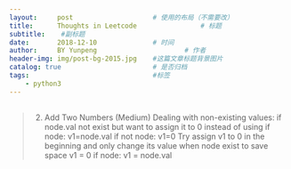 ```yaml
---
layout:     post   				    # 使用的布局（不需要改）
title:      Thoughts in Leetcode				# 标题 
subtitle:    #副标题
date:       2018-12-10 				# 时间
author:     BY Yunpeng						# 作者
header-img: img/post-bg-2015.jpg 	#这篇文章标题背景图片
catalog: true 						# 是否归档
tags:								#标签
    - python3
---
```

## 
>2. Add Two Numbers (Medium)
Dealing with non-existing values:
if node.val not exist but want to assign it to 0
instead of using
if node: v1=node.val
if not node: v1=0
Try assign v1 to 0 in the beginning and only change its value when node exist to save space
v1  = 0
if node: v1 = node.val
